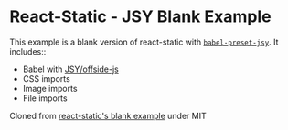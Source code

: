 # React-Static - JSY Blank Example

This example is a blank version of react-static with [`babel-preset-jsy`](https://github.com/shanewholloway/babel-preset-jsy). It includes::

- Babel with [JSY/offside-js](https://github.com/shanewholloway/babel-preset-jsy)
- CSS imports
- Image imports
- File imports

Cloned from [react-static's blank example](https://github.com/nozzle/react-static/tree/680d062d5cc2c2090c0aed417da91b116df4070d/examples/blank) under MIT
